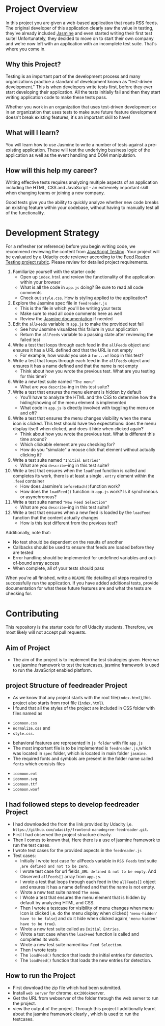 # Project Overview

In this project you are given a web-based application that reads RSS feeds. The original developer of this application clearly saw the value in testing, they've already included [Jasmine](http://jasmine.github.io/) and even started writing their first test suite! Unfortunately, they decided to move on to start their own company and we're now left with an application with an incomplete test suite. That's where you come in.


## Why this Project?

Testing is an important part of the development process and many organizations practice a standard of development known as "test-driven development." This is when developers write tests first, before they ever start developing their application. All the tests initially fail and then they start writing application code to make these tests pass.

Whether you work in an organization that uses test-driven development or in an organization that uses tests to make sure future feature development doesn't break existing features, it's an important skill to have!


## What will I learn?

You will learn how to use Jasmine to write a number of tests against a pre-existing application. These will test the underlying business logic of the application as well as the event handling and DOM manipulation.


## How will this help my career?

Writing effective tests requires analyzing multiple aspects of an application including the HTML, CSS and JavaScript - an extremely important skill when changing teams or joining a new company.

Good tests give you the ability to quickly analyze whether new code breaks an existing feature within your codebase, without having to manually test all of the functionality.


# Development Strategy

For a refresher (or reference) before you begin writing code, we recommend reviewing the content from [JavaScript Testing](https://www.udacity.com/course/javascript-testing--ud549). Your project will be evaluated by a Udacity code reviewer according to the [Feed Reader Testing project rubric](https://review.udacity.com/#!/rubrics/18/view). Please review for detailed project requirements.

1. Familiarize yourself with the starter code
    * Open up `index.html` and review the functionality of the application within your browser
    * What is all the code in `app.js` doing? Be sure to read all code comments
    * Check out `style.css`. How is styling applied to the application?
2. Explore the Jasmine spec file in `feedreader.js`
    * This is the file in which you'll be writing your tests
    * Make sure to read all code comments here as well
    * Review the [Jasmine documentation](http://jasmine.github.io) if needed
3. Edit the `allFeeds` variable in `app.js` to make the provided test fail
    * See how Jasmine visualizes this failure in your application
    * Return the `allFeeds` variable to a passing state after reviewing the failed test
4. Write a test that loops through each feed in the `allFeeds` object and ensures it has a URL defined _and_ that the URL is not empty
    * For example, how would you use a `for...of` loop in this test?
5. Write a test that loops through each feed in the `allFeeds` object and ensures it has a name defined and that the name is not empty
    * Think about how you wrote the previous test. What are you testing for this time?
6. Write a new test suite named `"The menu"`
    * What are you `describe`-ing in this test suite?
7. Write a test that ensures the menu element is hidden by default
    * You'll have to analyze the HTML and the CSS to determine how the hiding/showing of the menu element is implemented
    * What code in `app.js` is directly involved with toggling the menu on and off?
8. Write a test that ensures the menu changes visibility when the menu icon is clicked. This test should have two expectations: does the menu display itself when clicked, and does it hide when clicked again?
    * Think about how you wrote the previous test. What is different this time around?
    * Which clickable element are you checking for?
    * How do you "simulate" a mouse click that element without actually clicking it?
9. Write a test suite named `"Initial Entries"`
    * What are you `describe`-ing in this test suite?
10. Write a test that ensures when the `loadFeed` function is called and completes its work, there is at least a single `.entry` element within the `.feed` container
    * How does Jasmine's `beforeEach()`function work?
    * How does the `loadFeed()` function in `app.js` work? Is it synchronous or asynchronous?
11. Write a test suite named `"New Feed Selection"`
    * What are you `describe`-ing in this test suite?
12. Write a test that ensures when a new feed is loaded by the `loadFeed` function that the content actually changes
    * How is this test different from the previous test?

Additionally, note that:

 * No test should be dependent on the results of another
 * Callbacks should be used to ensure that feeds are loaded before they are tested
 * Error handling should be implemented for undefined variables and out-of-bound array access
 * When complete, all of your tests should pass

When you're all finished, write a `README` file detailing all steps required to successfully run the application. If you have added additional tests, provide documentation for what these future features are and what the tests are checking for.

# Contributing

This repository is the starter code for _all_ Udacity students. Therefore, we most likely will not accept pull requests.

## Aim of Project
+ The aim of the project is to implement the test strategies given. Here we use jasmine framework to test the testcases, jasmine framework is used to run the JavaScript enabled platform.   

## project Structure of feedreader Project
+ As we know that any project starts with the root file(`index.html`),this project also starts from root file (`index.html`).
+ I found that all the styles of the project are included in CSS folder with files named as
 - `icomoon.css`
 - `normalize.css` and
 - `style.css`.
+  behavioral features are represented in `js folder` with file `app.js`
+ The most important file is to be implemented is `feedreader.js`,which was located in `spec` folder, which is located in main folder `jasmine`.
+ The required fonts and symbols are present in the folder name called `fonts` which consists files
 - `icomoon.eot`
 - `icomoon.svg`
 - `icomoon.ttf`
 - `icomoon.woof`
## I had followed steps to develop feedreader Project
+ I had downloaded the from the link provided by Udacity i,e. `https://github.com/udacity/frontend-nanodegree-feedreader.git`.
+ First I had observed the project structure clearly.
+ Then I comes to known that, Here there is a use of jasmine framework to run the test cases.
+ I wrote test cases for the provided aspects in the `feedreader.js`
+ Test cases:
  + Initially I wrote test case for allFeeds variable in `RSS Feeds` test suite ,`are defined and not to be zero`.
  + I wrote test case for url fields ,`URL defined & not to be empty`. And Observed `allFeeds[]` array from `app.js`.
  + I wrote a test that loops through each feed in the `allFeeds[]` object and ensures it has a name defined and that the name is not empty.
  + Wrote a new test suite named `The menu`.
  +  I Wrote a test that ensures the menu element that is hidden by default by analyzing HTML and CSS.
  + Then I wrote a testcase for visibility of menu changes when menu Icon is clicked i,e. do the menu display when clicked( `'menu-hidden' have to be false`) and do it hide when clicked again( `'menu-hidden' have to be true`).
  + Wrote a new test suite called as `Initial Entries`.
  + Wrote a test case when the `loadFeed` function is called and completes its work.
  + Wrote a new test suite named `New Feed Selection`.
  + Then I wrote tests
   - The `loadFeed()` function that loads the initial entries for detection.
   - The `loadFeed()` function that loads the new entries for detection.
## How to run the Project
 + First download the zip file which had been submitted.
 + Install `web server` for chrome. ex:`200ok`server.
 + Get the URL from webserver of the folder through the web server to run the project.
 + view the output of the project.
 Through this project I additionally learnt about the jasmine framework clearly , which is used to run the testcases.   

